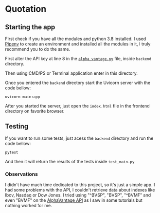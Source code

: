 # Quotation

## **Starting the app**

First check if you have all the modules and python 3.8 installed. I used [Pipenv](https://pypi.org/project/pipenv/ "PyPI - Pipenv") to create an environment and installed all the modules in it, I truly recommend you to do the same.


First alter the API key at line 8 in the [```alpha_vantage.py```]("https://github.com/vinigalantine/quotation/tree/master/backend/alpha_vantage.py") file, inside ```backend``` directory.

Then using CMD/PS or Terminal application enter in this directory.

Once you entered the ```backend``` directory start the Uvicorn server with the code bellow:
```
uvicorn main:app
```

After you started the server, just open the ```index.html``` file in the frontend directory on favorite browser.

## **Testing**

If you want to run some tests, just acess the ```backend``` directory and run the code bellow:
```
pytest
```
And then it will return the results of the tests inside ```test_main.py```

### **Observations**

I didn't have much time dedicated to this project, so it's just a simple app.
I had some problems with the API, I couldn't retrieve data about indexes like Ibov, Nasdaq or Dow Jones. I tried using "^BVSP", "BVSP", "^BVMF" and even "BVMF" on the [AlphaVantage API](https://www.alphavantage.co) as I saw in some tutorials but nothing worked for me.